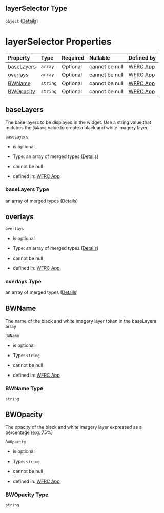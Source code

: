 ## layerSelector Type

`object` ([Details](config-properties-layerselector.md))

# layerSelector Properties

| Property                  | Type     | Required | Nullable       | Defined by                                                                                                                                                                    |
| :------------------------ | :------- | :------- | :------------- | :---------------------------------------------------------------------------------------------------------------------------------------------------------------------------- |
| [baseLayers](#baselayers) | `array`  | Optional | cannot be null | [WFRC App](config-properties-layerselector-properties-baselayers.md "https://wfrc.org/wasatch-choice-map/config.schema.json#/properties/layerSelector/properties/baseLayers") |
| [overlays](#overlays)     | `array`  | Optional | cannot be null | [WFRC App](config-properties-layerselector-properties-overlays.md "https://wfrc.org/wasatch-choice-map/config.schema.json#/properties/layerSelector/properties/overlays")     |
| [BWName](#bwname)         | `string` | Optional | cannot be null | [WFRC App](config-properties-layerselector-properties-bwname.md "https://wfrc.org/wasatch-choice-map/config.schema.json#/properties/layerSelector/properties/BWName")         |
| [BWOpacity](#bwopacity)   | `string` | Optional | cannot be null | [WFRC App](config-properties-layerselector-properties-bwopacity.md "https://wfrc.org/wasatch-choice-map/config.schema.json#/properties/layerSelector/properties/BWOpacity")   |

## baseLayers

The base layers to be displayed in the widget. Use a string value that matches the `BWName` value to create a black and white imagery layer.

`baseLayers`

* is optional

* Type: an array of merged types ([Details](config-properties-layerselector-properties-baselayers-items.md))

* cannot be null

* defined in: [WFRC App](config-properties-layerselector-properties-baselayers.md "https://wfrc.org/wasatch-choice-map/config.schema.json#/properties/layerSelector/properties/baseLayers")

### baseLayers Type

an array of merged types ([Details](config-properties-layerselector-properties-baselayers-items.md))

## overlays



`overlays`

* is optional

* Type: an array of merged types ([Details](config-properties-layerselector-properties-overlays-items.md))

* cannot be null

* defined in: [WFRC App](config-properties-layerselector-properties-overlays.md "https://wfrc.org/wasatch-choice-map/config.schema.json#/properties/layerSelector/properties/overlays")

### overlays Type

an array of merged types ([Details](config-properties-layerselector-properties-overlays-items.md))

## BWName

The name of the black and white imagery layer token in the baseLayers array

`BWName`

* is optional

* Type: `string`

* cannot be null

* defined in: [WFRC App](config-properties-layerselector-properties-bwname.md "https://wfrc.org/wasatch-choice-map/config.schema.json#/properties/layerSelector/properties/BWName")

### BWName Type

`string`

## BWOpacity

The opacity of the black and white imagery layer expressed as a percentage (e.g. 75%)

`BWOpacity`

* is optional

* Type: `string`

* cannot be null

* defined in: [WFRC App](config-properties-layerselector-properties-bwopacity.md "https://wfrc.org/wasatch-choice-map/config.schema.json#/properties/layerSelector/properties/BWOpacity")

### BWOpacity Type

`string`
